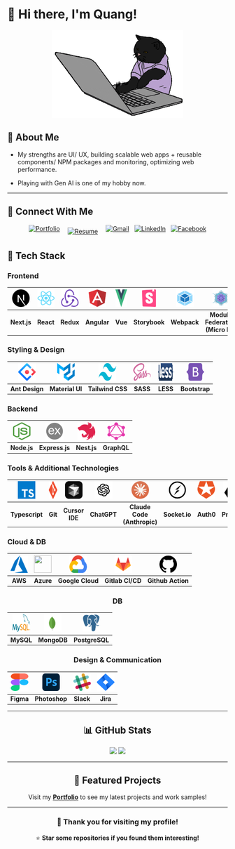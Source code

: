 # 👋 Hi there, I'm Quang!

<div align="center">
  <img src="/assets/cat.gif" height="200" width="300" alt="Coding Cat">
</div>

## 🌟 About Me

- My strengths are UI/ UX, building scalable web apps + reusable components/ NPM packages and monitoring, optimizing web performance.

- Playing with Gen AI is one of my hobby now.

---

## 🔗 Connect With Me

<div align="center" style="display: flex; flex-wrap: wrap; gap: 12px; justify-content: center;">

<a href="https://quang.work" target="_blank">
  <img src="https://img.shields.io/badge/Portfolio-quang.work-blue?style=for-the-badge&logo=react&logoColor=white" alt="Portfolio">
</a>
<a href="https://drive.google.com/file/d/1MTeOV1gJdA25oIPR3UzurGNfRUqWtucQ/view" target="_blank" style="margin: 6px;">
  <img src="https://img.shields.io/badge/Resume-View%20CV-red?style=for-the-badge&logo=adobe-acrobat-reader&logoColor=white" alt="Resume">
</a>
<a href="mailto:quang1225@gmail.com" target="_blank">
  <img src="https://img.shields.io/badge/Gmail-quang1225-red?style=for-the-badge&logo=gmail&logoColor=white" alt="Gmail">
</a>
<a href="https://linkedin.com/in/quang1225" target="_blank">
  <img src="https://img.shields.io/badge/LinkedIn-quang1225-blue?style=for-the-badge&logo=linkedin&logoColor=white" alt="LinkedIn">
</a>
<a href="https://facebook.com/quang1225" target="_blank">
  <img src="https://img.shields.io/badge/Facebook-quang1225-blue?style=for-the-badge&logo=facebook&logoColor=white" alt="Facebook">
</a>

</div>

## 🚀 Tech Stack

### Frontend

<div align="center">
  
| <img src="assets/icons/nextjs.svg" width="40" height="40"> | <img src="assets/icons/react.svg" width="40" height="40"> | <img src="assets/icons/redux.svg" width="40" height="40"> | <img src="assets/icons/angular.svg" width="40" height="40"> | <img src="assets/icons/vue.svg" width="40" height="40"> | <img src="assets/icons/storybook.svg" width="40" height="40"> | <img src="assets/icons/webpack.svg" width="40" height="40"> | <img src="assets/icons/module_dederation.png" width="40" height="40"> |
|:---:|:---:|:---:|:---:|:---:|:---:|:---:|:---:|
| **Next.js** | **React** | **Redux** | **Angular** | **Vue** | **Storybook** | **Webpack** | **Module Federation (Micro FE)** |

</div>

### Styling & Design

<div align="center">
  
| <img src="assets/icons/ant_design.svg" width="40" height="40"> | <img src="assets/icons/material_ui.svg" width="40" height="40"> | <img src="assets/icons/tailwind_css.svg" width="40" height="40"> | <img src="assets/icons/sass.svg" width="40" height="40"> | <img src="assets/icons/less.svg" width="40" height="40"> | <img src="assets/icons/bootstrap.svg" width="40" height="40"> |
|:---:|:---:|:---:|:---:|:---:|:---:|
| **Ant Design** | **Material UI** | **Tailwind CSS** | **SASS** | **LESS** | **Bootstrap** |

</div>

### Backend

<div align="center">
  
| <img src="assets/icons/nodejs.svg" width="40" height="40"> | <img src="assets/icons/expressjs.png" width="40" height="40"> | <img src="assets/icons/nestjs.svg" width="40" height="40"> | <img src="assets/icons/graphql.svg" width="40" height="40"> |
|:---:|:---:|:---:|:---:|
| **Node.js** | **Express.js** | **Nest.js** | **GraphQL** |

</div>

### Tools & Additional Technologies

<div align="center">
  
| <img src="assets/icons/typescript.svg" width="40" height="40"> | <img src="assets/icons/git.svg" width="40" height="40"> | <img src="assets/icons/cursor.svg" width="40" height="40"> | <img src="assets/icons/chatgpt.svg" width="40" height="40"> | <img src="assets/icons/claude_code.svg" width="40" height="40"> | <img src="assets/icons/socket_io.svg" width="40" height="40"> | <img src="assets/icons/auth0.svg" width="40" height="40"> | <img src="assets/icons/prisma.svg" width="40" height="40"> | <img src="assets/icons/datadog.svg" width="40" height="40"> |
|:---:|:---:|:---:|:---:|:---:|:---:|:---:|:---:|:---:|
| **Typescript** | **Git** | **Cursor IDE** | **ChatGPT** | **Claude Code (Anthropic)** | **Socket.io** | **Auth0** | **Prisma** | **Datadog** |

</div>

### Cloud & DB

<div align="center">
  
| <img src="assets/icons/azure.svg" width="40" height="40"> | <img src="assets/icons/aws.svg" width="40" height="40"> | <img src="assets/icons/google_cloud.svg" width="40" height="40"> | <img src="assets/icons/gitlab.svg" width="40" height="40"> | <img src="assets/icons/github.svg" width="40" height="40"> |
|:---:|:---:|:---:|:---:|:---:|
| **AWS** | **Azure** | **Google Cloud** | **Gitlab CI/CD** | **Github Action** |

### DB

<div align="center">
  
| <img src="assets/icons/mysql.svg" width="40" height="40"> | <img src="assets/icons/mongodb.svg" width="40" height="40"> | <img src="assets/icons/postgresql.svg" width="40" height="40"> |
|:---:|:---:|:---:|
| **MySQL** | **MongoDB** | **PostgreSQL** |

</div>

### Design & Communication

<div align="center">
  
| <img src="assets/icons/figma.svg" width="40" height="40"> | <img src="assets/icons/photoshop.svg" width="40" height="40"> | <img src="assets/icons/slack.svg" width="40" height="40"> | <img src="assets/icons/jira.svg" width="40" height="40"> |
|:---:|:---:|:---:|:---:|
| **Figma** | **Photoshop** | **Slack** | **Jira** |

</div>

---

## 📊 GitHub Stats

<div align="center">
  <img height="180em" src="https://github-readme-stats.vercel.app/api?username=quang1225&show_icons=true&theme=tokyonight&include_all_commits=true&count_private=true"/>
  <img height="180em" src="https://github-readme-stats.vercel.app/api/top-langs/?username=quang1225&layout=compact&langs_count=7&theme=tokyonight"/>
</div>

---

## 🎯 Featured Projects

Visit my **<a href="https://quang.work" target="_blank">Portfolio</a>** to see my latest projects and work samples!

---

<div align="center">
  
### 🙏 Thank you for visiting my profile!
  
⭐ **Star some repositories if you found them interesting!**
  
</div>
